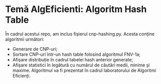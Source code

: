 # Temă AlgEficienti: Algoritm Hash Table
În cadrul acestui repo, am inclus fișierul cnp-hashing.py. Acesta conține algoritmii următori:
- Generare de CNP-uri;
- Sortare CNP-uri într-un hash table folosind algoritmul FNV-1a;
- Afișare distribuție în cadrul tabelei hash anterior generate;
- Afișare statistici în legătură cu numărul de căutări medii, minime și maxime.
Algoritmul va fi prezentat în cadrul laboratorului de Algoritmi Eficienți.
